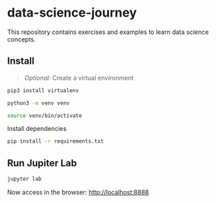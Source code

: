 # data-science-journey

This repository contains exercises and examples to learn data science concepts.

## Install

> _Optional_: Create a virtual environment

```bash
pip3 install virtualenv

python3 -m venv venv

source venv/bin/activate
```

Install dependencies

```bash
pip install -r requirements.txt
```

## Run Jupiter Lab

```bash
jupyter lab
```

Now access in the browser: [http://localhost:8888](http://localhost:8888)
